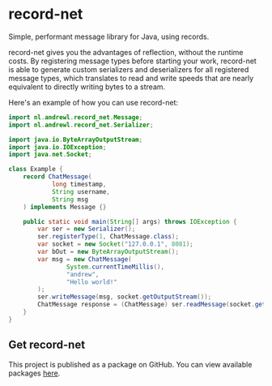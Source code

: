 # record-net
Simple, performant message library for Java, using records.

record-net gives you the advantages of reflection, without the runtime costs. By registering message types before starting your work, record-net is able to generate custom serializers and deserializers for all registered message types, which translates to read and write speeds that are nearly equivalent to directly writing bytes to a stream.

Here's an example of how you can use record-net:

```java
import nl.andrewl.record_net.Message;
import nl.andrewl.record_net.Serializer;

import java.io.ByteArrayOutputStream;
import java.io.IOException;
import java.net.Socket;

class Example {
    record ChatMessage(
            long timestamp,
            String username,
            String msg
    ) implements Message {}

    public static void main(String[] args) throws IOException {
        var ser = new Serializer();
        ser.registerType(1, ChatMessage.class);
        var socket = new Socket("127.0.0.1", 8081);
        var bOut = new ByteArrayOutputStream();
        var msg = new ChatMessage(
                System.currentTimeMillis(),
                "andrew",
                "Hello world!"
        );
        ser.writeMessage(msg, socket.getOutputStream());
        ChatMessage response = (ChatMessage) ser.readMessage(socket.getInputStream());
    }
}
```

## Get record-net
This project is published as a package on GitHub. You can view available packages [here](https://github.com/andrewlalis/record-net/packages).
